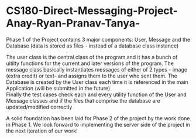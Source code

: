 # CS180-Direct-Messaging-Project-Anay-Ryan-Pranav-Tanya-

Phase 1 of the Project contains 3 major components: User, Message and the Database (data is stored as files - instead of a database class instance)

The user class is the central class of the program and it has a bunch of uitilty functions for the current and later versions of the program.
The message class basically instantiates messages of either of 2 types - image (extra credit) or text- and assigns them to the user who sent them. The Database is created by the User class each time it is referenced in the main Application (will be submitted in the future)                                             
Finally the test cases check each and every utility function of the User and Message classes and if the files that comprise the database are updated/modified correctly

A solid foundation has been laid for Phase 2 of the project by the work done in Phase 1. We look forward to implementing the server side of the project in the next iteration of our work!


